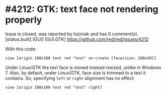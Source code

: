 
#4212: GTK: text face not rendering properly
================================================================================
Issue is closed, was reported by loziniak and has 0 comment(s).
[status.built] [GUI] [GUI.GTK]
<https://github.com/red/red/issues/4212>

With this code:
```
view [origin 100x100 text red "test" on-create [face/size: 200x50]]
```
Under Linux/GTK the text face is moved instead resized, unlike in Windows 7. Also, by default, under Linux/GTK, face size is trimmed to a text it contains. So, specifying `left` or `right` alignment has no effect:
```
view [origin 100x100 text red "test" right]
```


